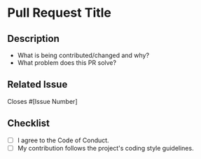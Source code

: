 # Pull Request Title
<!-- Concise title describing what this PR is about -->

## Description
<!--Provide a brief summary of the changes introduced in this PR: -->
- What is being contributed/changed and why?
- What problem does this PR solve?

## Related Issue
<!-- If this PR addresses or fixes an issue, link it here: -->

Closes #[Issue Number]


## Checklist

- [ ] I agree to the Code of Conduct.
- [ ] My contribution follows the project's coding style guidelines.
